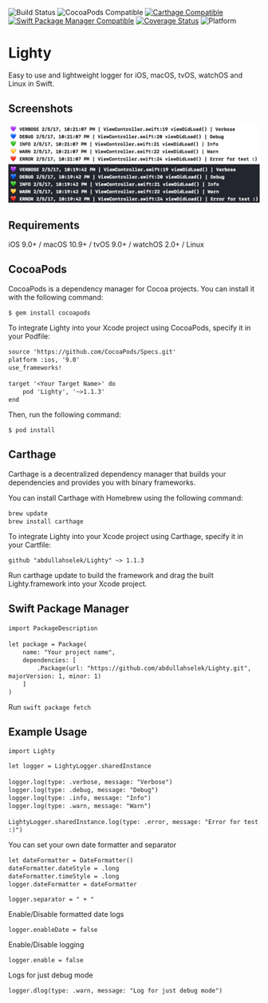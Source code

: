 ![Build Status](https://travis-ci.org/abdullahselek/Lighty.svg?branch=master)
![CocoaPods Compatible](https://img.shields.io/cocoapods/v/Lighty.svg)
[![Carthage Compatible](https://img.shields.io/badge/Carthage-compatible-4BC51D.svg?style=flat)](https://github.com/Carthage/Carthage)
[![Swift Package Manager Compatible](https://img.shields.io/badge/Swift%20Package%20Manager-compatible-brightgreen.svg)](https://github.com/apple/swift-package-manager)
[![Coverage Status](https://coveralls.io/repos/github/abdullahselek/Lighty/badge.svg?branch=master)](https://coveralls.io/github/abdullahselek/Lighty?branch=master)
![Platform](https://img.shields.io/cocoapods/p/Lighty.svg?style=flat)

# Lighty
Easy to use and lightweight logger for iOS, macOS, tvOS, watchOS and Linux in Swift.

## Screenshots
![default_theme](https://github.com/abdullahselek/Lighty/blob/master/Screenshots/default_theme.png)
![dark_theme](https://github.com/abdullahselek/Lighty/blob/master/Screenshots/dark_theme.png)

## Requirements

iOS 9.0+ / macOS 10.9+ / tvOS 9.0+ / watchOS 2.0+ / Linux

## CocoaPods

CocoaPods is a dependency manager for Cocoa projects. You can install it with the following command:
```	
$ gem install cocoapods
```

To integrate Lighty into your Xcode project using CocoaPods, specify it in your Podfile:
```
source 'https://github.com/CocoaPods/Specs.git'
platform :ios, '9.0'
use_frameworks!

target '<Your Target Name>' do
	pod 'Lighty', '~>1.1.3'
end
```

Then, run the following command:
```
$ pod install
```

## Carthage

Carthage is a decentralized dependency manager that builds your dependencies and provides you with binary frameworks.

You can install Carthage with Homebrew using the following command:

```
brew update
brew install carthage
```

To integrate Lighty into your Xcode project using Carthage, specify it in your Cartfile:

```
github "abdullahselek/Lighty" ~> 1.1.3
```

Run carthage update to build the framework and drag the built Lighty.framework into your Xcode project.

## Swift Package Manager

```
import PackageDescription

let package = Package(
    name: "Your project name",
    dependencies: [
        .Package(url: "https://github.com/abdullahselek/Lighty.git", majorVersion: 1, minor: 1)
    ]
)
```

Run ```swift package fetch```

## Example Usage
```
import Lighty
````

```
let logger = LightyLogger.sharedInstance

logger.log(type: .verbose, message: "Verbose")
logger.log(type: .debug, message: "Debug")
logger.log(type: .info, message: "Info")
logger.log(type: .warn, message: "Warn")

LightyLogger.sharedInstance.log(type: .error, message: "Error for test :)")
```

You can set your own date formatter and separator
```
let dateFormatter = DateFormatter()
dateFormatter.dateStyle = .long
dateFormatter.timeStyle = .long
logger.dateFormatter = dateFormatter
```

```
logger.separator = " + "
```

Enable/Disable formatted date logs
```
logger.enableDate = false
```

Enable/Disable logging
```
logger.enable = false
```

Logs for just debug mode
```
logger.dlog(type: .warn, message: "Log for just debug mode")
```